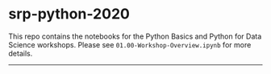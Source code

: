 # srp-python-2020

This repo contains the notebooks for the Python Basics and Python for Data Science workshops.  Please see `01.00-Workshop-Overview.ipynb` for more details.

***